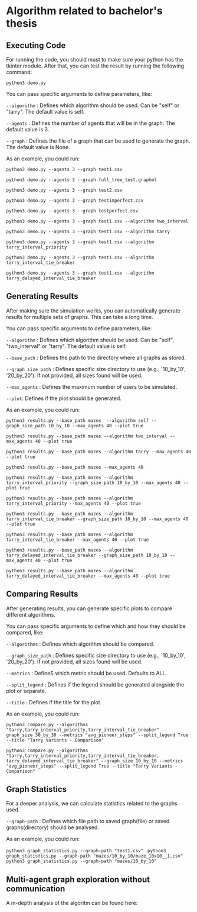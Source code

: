 # Algorithm related to bachelor's thesis

## Executing Code

For running the code, you should must to make sure your python has the tkinter module.
After that, you can test the result by running the following command:

`python3 demo.py`

You can pass specific arguments to define parameters, like:

`--algorithm` : Defines which algorithm should be used. Can be "self" or "tarry". The default value is self.

`--agents` : Defines the number of agents that will be in the graph. The default value is 3.

`--graph` : Defines the file of a graph that can be used to generate the graph. The default value is None.

As an example, you could run:

`python3 demo.py --agents 3 --graph test1.csv`

`python3 demo.py --agents 3 --graph full_tree_test.graphml`

`python3 demo.py --agents 3 --graph test2.csv`

`python3 demo.py --agents 3 --graph testimperfect.csv`

`python3 demo.py --agents 3 --graph testperfect.csv`

`python3 demo.py --agents 3 --graph test1.csv --algorithm two_interval`

`python3 demo.py --agents 3 --graph test1.csv --algorithm tarry`

`python3 demo.py --agents 3 --graph test1.csv --algorithm tarry_interval_priority`

`python3 demo.py --agents 3 --graph test1.csv --algorithm tarry_interval_tie_breaker`

`python3 demo.py --agents 3 --graph test1.csv --algorithm tarry_delayed_interval_tie_breaker`

## Generating Results

After making sure the simulation works, you can automatically generate results for multiple sets of graphs. This can take a long time.

You can pass specific arguments to define parameters, like:

`--algorithm` : Defines which algorithm should be used. Can be "self", "two_interval" or "tarry". The default value is self.

`--base_path` : Defines the path to the directory where all graphs as stored.

`--graph_size_path` : Defines specific size directory to use (e.g., '10_by_10', '20_by_20'). If not provided, all sizes found will be used.

`--max_agents` : Defines the maximum number of users to be simulated.

`--plot`: Defines if the plot should be generated.

As an example, you could run:

`python3 results.py --base_path mazes  --algorithm self --graph_size_path 10_by_10 --max_agents 40 --plot true`

`python3 results.py --base_path mazes --algorithm two_interval --max_agents 40 --plot true`

`python3 results.py --base_path mazes --algorithm tarry --max_agents 40 --plot true`

`python3 results.py --base_path mazes --max_agents 40`

`python3 results.py --base_path mazes --algorithm tarry_interval_priority --graph_size_path 10_by_10 --max_agents 40 --plot true`

`python3 results.py --base_path mazes --algorithm tarry_interval_priority --max_agents 40 --plot true`

`python3 results.py --base_path mazes --algorithm tarry_interval_tie_breaker --graph_size_path 10_by_10 --max_agents 40 --plot true`

`python3 results.py --base_path mazes --algorithm tarry_interval_tie_breaker --max_agents 40 --plot true`

`python3 results.py --base_path mazes --algorithm tarry_delayed_interval_tie_breaker --graph_size_path 10_by_10 --max_agents 40 --plot true`

`python3 results.py --base_path mazes --algorithm tarry_delayed_interval_tie_breaker --max_agents 40 --plot true`

## Comparing Results

After generating results, you can generate specific plots to compare different algorithms.

You can pass specific arguments to define which and how they should be compared, like:

`--algorithms` : Defines which algorithm should be compared.

`--graph_size_path` : Defines specific size directory to use (e.g., '10_by_10', '20_by_20'). If not provided, all sizes found will be used.

`--metrics` : DefineS which metric should be used. Defaults to ALL.

`--split_legend` : Defines if the legend should be generated alongside the plot or separate.

`--title` : Defines if the title for the plot.

As an example, you could run:

`python3 compare.py --algorithms "tarry,tarry_interval_priority,tarry_interval_tie_breaker" --graph_size 30_by_30 --metrics "avg_pioneer_steps" --split_legend True --title "Tarry Variants - Comparison" `

`python3 compare.py --algorithms "tarry,tarry_interval_priority,tarry_interval_tie_breaker, tarry_delayed_interval_tie_breaker" --graph_size 10_by_10 --metrics "avg_pioneer_steps" --split_legend True --title "Tarry Variants - Comparison" `

## Graph Statistics

For a deeper analysis, we can calculate statistics related to the graphs used.

`--graph-path` : Defines which file path to saved graph(file) or saved graphs(directory) should be analysed.

As an example, you could run:

`python3 graph_statistics.py --graph-path "test1.csv" `
`python3 graph_statistics.py --graph-path "mazes/10_by_10/maze_10x10__1.csv" `
`python3 graph_statistics.py --graph-path "mazes/10_by_10" `


## Multi-agent graph exploration without communication

A in-depth analysis of the algoritm can be found here:
